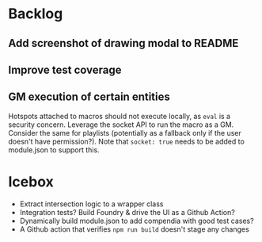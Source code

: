 # Backlog

## Add screenshot of drawing modal to README

## Improve test coverage

## GM execution of certain entities

Hotspots attached to macros should not execute locally, as `eval` is a security concern. Leverage the socket API to run the macro as a GM. Consider the same for playlists (potentially as a fallback only if the user doesn't have permission?). Note that `socket: true` needs to be added to module.json to support this.

# Icebox

- Extract intersection logic to a wrapper class
- Integration tests? Build Foundry & drive the UI as a Github Action?
- Dynamically build module.json to add compendia with good test cases?
- A Github action that verifies `npm run build` doesn't stage any changes
